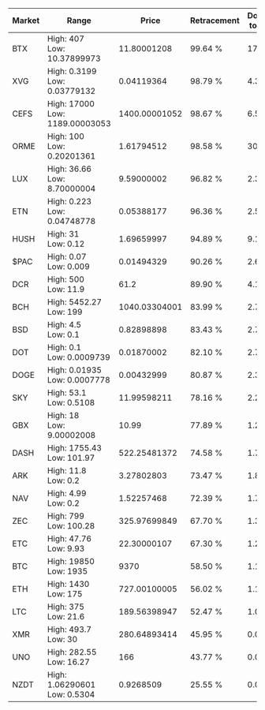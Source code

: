 | Market | Range | Price| Retracement | Doubles to 50% |
| --- | --- | --- | --- | --- |
| BTX | High: 407<br />Low: 10.37899973 | 11.80001208 | 99.64 % | 17.69 |
| XVG | High: 0.3199<br />Low: 0.03779132 | 0.04119364 | 98.79 % | 4.34 |
| CEFS | High: 17000<br />Low: 1189.00003053 | 1400.00001052 | 98.67 % | 6.50 |
| ORME | High: 100<br />Low: 0.20201361 | 1.61794512 | 98.58 % | 30.97 |
| LUX | High: 36.66<br />Low: 8.70000004 | 9.59000002 | 96.82 % | 2.36 |
| ETN | High: 0.223<br />Low: 0.04748778 | 0.05388177 | 96.36 % | 2.51 |
| HUSH | High: 31<br />Low: 0.12 | 1.69659997 | 94.89 % | 9.17 |
| $PAC | High: 0.07<br />Low: 0.009 | 0.01494329 | 90.26 % | 2.64 |
| DCR | High: 500<br />Low: 11.9 | 61.2 | 89.90 % | 4.18 |
| BCH | High: 5452.27<br />Low: 199 | 1040.03304001 | 83.99 % | 2.72 |
| BSD | High: 4.5<br />Low: 0.1 | 0.82898898 | 83.43 % | 2.77 |
| DOT | High: 0.1<br />Low: 0.0009739 | 0.01870002 | 82.10 % | 2.70 |
| DOGE | High: 0.01935<br />Low: 0.0007778 | 0.00432999 | 80.87 % | 2.32 |
| SKY | High: 53.1<br />Low: 0.5108 | 11.99598211 | 78.16 % | 2.23 |
| GBX | High: 18<br />Low: 9.00002008 | 10.99 | 77.89 % | 1.23 |
| DASH | High: 1755.43<br />Low: 101.97 | 522.25481372 | 74.58 % | 1.78 |
| ARK | High: 11.8<br />Low: 0.2 | 3.27802803 | 73.47 % | 1.83 |
| NAV | High: 4.99<br />Low: 0.2 | 1.52257468 | 72.39 % | 1.70 |
| ZEC | High: 799<br />Low: 100.28 | 325.97699849 | 67.70 % | 1.38 |
| ETC | High: 47.76<br />Low: 9.93 | 22.30000107 | 67.30 % | 1.29 |
| BTC | High: 19850<br />Low: 1935 | 9370 | 58.50 % | 1.16 |
| ETH | High: 1430<br />Low: 175 | 727.00100005 | 56.02 % | 1.10 |
| LTC | High: 375<br />Low: 21.6 | 189.56398947 | 52.47 % | 1.05 |
| XMR | High: 493.7<br />Low: 30 | 280.64893414 | 45.95 % | 0.00 |
| UNO | High: 282.55<br />Low: 16.27 | 166 | 43.77 % | 0.00 |
| NZDT | High: 1.06290601<br />Low: 0.5304 | 0.9268509 | 25.55 % | 0.00 |
